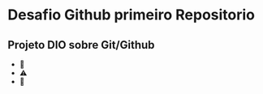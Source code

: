 # Desafio Github primeiro Repositorio
## Projeto DIO sobre Git/Github 
 - 🚧            
 - ⚠️               
 - 🏢
